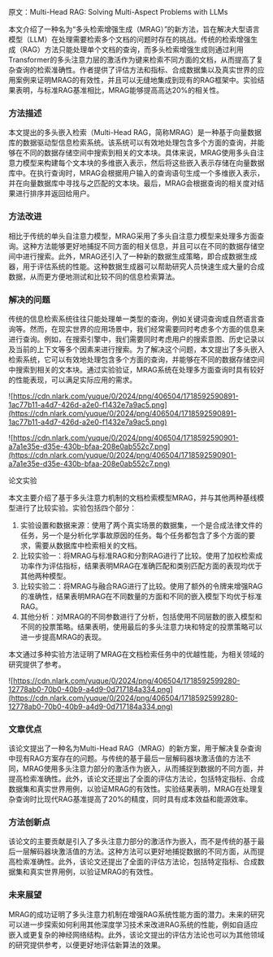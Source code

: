 原文：Multi-Head RAG: Solving Multi-Aspect Problems with LLMs

本文介绍了一种名为“多头检索增强生成（MRAG）”的新方法，旨在解决大型语言模型（LLM）在处理需要检索多个文档的问题时存在的挑战。传统的检索增强生成（RAG）方法只能处理单个文档的查询，而多头检索增强生成则通过利用Transformer的多头注意力层的激活作为键来检索不同方面的文档，从而提高了复杂查询的检索准确性。作者提供了评估方法和指标、合成数据集以及真实世界的应用案例来证明MRAG的有效性，并且可以无缝地集成到现有的RAG框架中。实验结果表明，与标准RAG基准相比，MRAG能够提高高达20%的相关性。

### 方法描述

本文提出的多头嵌入检索（Multi-Head RAG，简称MRAG）是一种基于向量数据库的数据驱动型信息检索系统。该系统可以有效地处理包含多个方面的查询，并能够在不同的数据存储空间中搜索到相关的文本块。具体来说，MRAG使用多头自注意力模型来构建每个文本块的多维嵌入表示，然后将这些嵌入表示存储在向量数据库中。在执行查询时，MRAG会根据用户输入的查询语句生成一个多维嵌入表示，并在向量数据库中寻找与之匹配的文本块。最后，MRAG会根据查询的相关度对结果进行排序并返回给用户。

### 方法改进

相比于传统的单头自注意力模型，MRAG采用了多头自注意力模型来处理多方面查询。这种方法能够更好地捕捉不同方面的相关信息，并且可以在不同的数据存储空间中进行搜索。此外，MRAG还引入了一种新的数据生成策略，即合成数据生成器，用于评估系统的性能。这种数据生成器可以帮助研究人员快速生成大量的合成数据，从而更方便地测试和比较不同的信息检索算法。

### 解决的问题

传统的信息检索系统往往只能处理单一类型的查询，例如关键词查询或自然语言查询等。然而，在现实世界的应用场景中，我们经常需要同时考虑多个方面的信息来进行查询。例如，在搜索引擎中，我们需要同时考虑用户的搜索意图、历史记录以及当前的上下文等多个因素来进行搜索。为了解决这个问题，本文提出了多头嵌入检索系统，它可以有效地处理包含多个方面的查询，并能够在不同的数据存储空间中搜索到相关的文本块。通过实验验证，MRAG系统在处理多方面查询时具有较好的性能表现，可以满足实际应用的需求。

![https://cdn.nlark.com/yuque/0/2024/png/406504/1718592590891-1ac77b11-a4d7-426d-a2e0-f1432e7a9ac5.png](https://cdn.nlark.com/yuque/0/2024/png/406504/1718592590891-1ac77b11-a4d7-426d-a2e0-f1432e7a9ac5.png)

![https://cdn.nlark.com/yuque/0/2024/png/406504/1718592590901-a7a1e35e-d35e-430b-bfaa-208e0ab552c7.png](https://cdn.nlark.com/yuque/0/2024/png/406504/1718592590901-a7a1e35e-d35e-430b-bfaa-208e0ab552c7.png)

论文实验

本文主要介绍了基于多头注意力机制的文档检索模型MRAG，并与其他两种基线模型进行了比较实验。实验包括四个部分：

1. 实验设置和数据来源：使用了两个真实场景的数据集，一个是合成法律文件的任务，另一个是分析化学事故原因的任务。每个任务都包含了多个方面的要求，需要从数据库中检索相关的文档。
2. 比较实验一：将MRAG与标准RAG和分割RAG进行了比较。使用了加权检索成功率作为评估指标，结果表明MRAG在准确匹配和类别匹配方面的表现均优于其他两种模型。
3. 比较实验二：将MRAG与融合RAG进行了比较。使用了额外的令牌来增强RAG的准确性，结果表明MRAG在不同数量的方面和不同的嵌入模型下均优于标准RAG。
4. 其他分析：对MRAG的不同参数进行了分析，包括使用不同层数的嵌入模型和不同的投票策略。结果表明，使用最后的多头注意力块和特定的投票策略可以进一步提高MRAG的表现。

本文通过多种实验方法证明了MRAG在文档检索任务中的优越性能，为相关领域的研究提供了参考。

![https://cdn.nlark.com/yuque/0/2024/png/406504/1718592599280-12778ab0-70b0-40b9-a4d9-0d717184a334.png](https://cdn.nlark.com/yuque/0/2024/png/406504/1718592599280-12778ab0-70b0-40b9-a4d9-0d717184a334.png)

### 文章优点

该论文提出了一种名为Multi-Head RAG（MRAG）的新方案，用于解决复杂查询中现有RAG方案存在的问题。与传统的基于最后一层解码器块激活值的方法不同，MRAG使用多头注意力部分的激活作为嵌入，从而捕捉到数据的不同方面，并提高检索准确性。此外，该论文还提出了全面的评估方法论，包括特定指标、合成数据集和真实世界用例，以验证MRAG的有效性。实验结果表明，MRAG在处理复杂查询时比现代RAG基准提高了20%的精度，同时具有成本效益和能源效率。

### 方法创新点

该论文的主要贡献是引入了多头注意力部分的激活作为嵌入，而不是传统的基于最后一层解码器块激活值的方法。这种方法可以更好地捕捉数据的不同方面，从而提高检索准确性。此外，该论文还提出了全面的评估方法论，包括特定指标、合成数据集和真实世界用例，以验证MRAG的有效性。

### 未来展望

MRAG的成功证明了多头注意力机制在增强RAG系统性能方面的潜力。未来的研究可以进一步探索如何利用其他深度学习技术来改进RAG系统的性能，例如自适应嵌入或更复杂的神经网络结构。此外，该论文提出的评估方法论也可以为其他领域的研究提供参考，以便更好地评估新算法的效果。